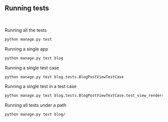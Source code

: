 ## Running tests

<br>

Running all the tests
```bash
python manage.py test
```


Running a single app

```bash
python manage.py test blog
```

Running a single test case

```bash
python manage.py test blog.tests.BlogPostViewTestCase
```


Running a single test in a test case

```bash
python manage.py test blog.tests.BlogPostViewTestCase.test_view_renders
```


Running all tests under a path

```bash
python manage.py test blog/
```

